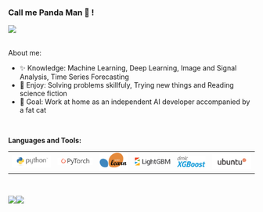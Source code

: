 ### Call me Panda Man :panda_face: !

<img align="left" src="https://komarev.com/ghpvc/?username=quqixun" />

<br/><br/>

About me:
- :sparkles: Knowledge: Machine Learning, Deep Learning, Image and Signal Analysis, Time Series Forecasting
- :heartbeat: Enjoy: Solving problems skillfuly, Trying new things and Reading science fiction
- :gift: Goal: Work at home as an independent AI developer accompanied by a fat cat

<br/>

**Languages and Tools:**


<table>
<tbody>
  <tr>
    <td><img src="./assets/python-logo.png" width=110 style="border-color:#ffffff;text-align:center;vertical-align:center" /></td>
    <td><img src="./assets/pytorch-logo-dark.png" width=100 style="border-color:#ffffff;text-align:center;vertical-align:center" /></td>
    <td><img src="./assets/scikit-learn-logo.png" width=80 style="border-color:#ffffff;text-align:center;vertical-align:center" /></td>
    <td><img src="./assets/LightGBM_logo_black_text.svg" width=100 style="border-color:#ffffff;text-align:center;vertical-align:center" /></td>
    <td><img src="./assets/xgboost.png" width=80 style="border-color:#ffffff;text-align:center;vertical-align:center" /></td>
    <td><img src="./assets/ubuntu-black-and-orange-on-white.gif" width=110 style="border-color:#ffffff;text-align:center;vertical-align:center" /></td>
  </tr>
</tbody>
</table>

<br/>

![](https://github-readme-stats-ws1mnpqtj.vercel.app/api?username=quqixun&count_private=true&show_icons=true&hide_rank=false&hide_border=true&include_all_commits=true&theme=default)![](https://github-readme-stats-ws1mnpqtj.vercel.app/api/top-langs/?username=quqixun&hide=cuda,c%2B%2B&layout=compact&hide_border=true)

